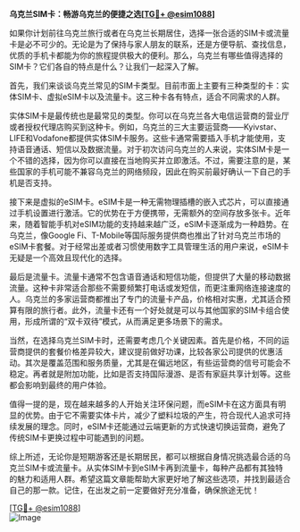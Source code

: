 **乌克兰SIM卡：畅游乌克兰的便捷之选[[TG💪+ @esim1088](https://t.me/s/esim1088)]**

如果你计划前往乌克兰旅行或者在乌克兰长期居住，选择一张合适的SIM卡或流量卡是必不可少的。无论是为了保持与家人朋友的联系，还是方便导航、查找信息，优质的手机卡都能为你的旅程提供极大的便利。那么，乌克兰有哪些值得选择的SIM卡？它们各自的特点是什么？让我们一起深入了解。

首先，我们来谈谈乌克兰常见的SIM卡类型。目前市面上主要有三种类型的卡：实体SIM卡、虚拟eSIM卡以及流量卡。这三种卡各有特点，适合不同需求的人群。

实体SIM卡是最传统也是最常见的类型。你可以在乌克兰各大电信运营商的营业厅或者授权代理店购买到这种卡。例如，乌克兰的三大主要运营商——Kyivstar、LIFE和Vodafone都提供实体SIM卡服务。这些卡通常需要插入手机才能使用，支持语音通话、短信以及数据流量。对于初次访问乌克兰的人来说，实体SIM卡是一个不错的选择，因为你可以直接在当地购买并立即激活。不过，需要注意的是，某些国家的手机可能不兼容乌克兰的网络频段，因此在购买前最好确认一下自己的手机是否支持。

接下来是虚拟的eSIM卡。eSIM卡是一种无需物理插槽的嵌入式芯片，可以直接通过手机设置进行激活。它的优势在于方便携带，无需额外的空间存放多张卡。近年来，随着智能手机对eSIM功能的支持越来越广泛，eSIM卡逐渐成为一种趋势。在乌克兰，像Google Fi、T-Mobile等国际服务提供商也推出了针对乌克兰市场的eSIM卡套餐。对于经常出差或者习惯使用数字工具管理生活的用户来说，eSIM卡无疑是一个高效且现代化的选择。

最后是流量卡。流量卡通常不包含语音通话和短信功能，但提供了大量的移动数据流量。这种卡非常适合那些不需要频繁打电话或发短信，而更注重网络连接速度的人。乌克兰的多家运营商都推出了专门的流量卡产品，价格相对实惠，尤其适合预算有限的旅行者。此外，流量卡还有一个好处就是可以与其他国家的SIM卡组合使用，形成所谓的“双卡双待”模式，从而满足更多场景下的需求。

当然，在选择乌克兰SIM卡时，还需要考虑几个关键因素。首先是价格，不同的运营商提供的套餐价格差异较大，建议提前做好功课，比较各家公司提供的优惠活动。其次是覆盖范围和服务质量，尤其是在偏远地区，有些运营商的信号可能会不稳定。再者就是附加功能，比如是否支持国际漫游、是否有家庭共享计划等。这些都会影响到最终的用户体验。

值得一提的是，现在越来越多的人开始关注环保问题，而eSIM卡在这方面具有明显的优势。由于它不需要实体卡片，减少了塑料垃圾的产生，符合现代人追求可持续发展的理念。同时，eSIM卡还能通过云端更新的方式快速切换运营商，避免了传统SIM卡更换过程中可能遇到的问题。

综上所述，无论你是短期游客还是长期居民，都可以根据自身情况挑选最合适的乌克兰SIM卡或流量卡。从实体SIM卡到eSIM卡再到流量卡，每种产品都有其独特的魅力和适用人群。希望这篇文章能帮助大家更好地了解这些选项，并找到最适合自己的那一款。记住，在出发之前一定要做好充分准备，确保旅途无忧！

[[TG💪+ @esim1088](https://t.me/s/esim1088)]  
![Image](https://i.postimg.cc/4NQfJmqS/Snipaste-2025-05-13-00-14-12.png)